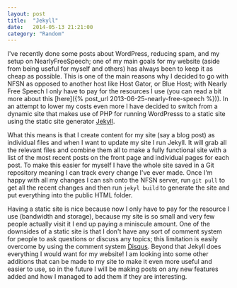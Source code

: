 ```yaml
---
layout: post
title:  "Jekyll"
date:   2014-05-13 21:21:00
category: "Random"
---
```


I've recently done some posts about WordPress, reducing spam, and my setup on NearlyFreeSpeech; one of my main goals for my website (aside from being useful for myself and others) has always been to keep it as cheap as possible. This is one of the main reasons why I decided to go with NFSN as opposed to another host like Host Gator, or Blue Host; with Nearly Free Speech I only have to pay for the resources I use (you can read a bit more about this [here]({% post_url 2013-06-25-nearly-free-speech %})). In an attempt to lower my costs even more I have decided to switch from a dynamic site that makes use of PHP for running WordPresss to a static site using the static site generator [Jekyll](http://jekyllrb.com/).

<!--more-->

What this means is that I create content for my site (say a blog post) as individual files and when I want to update my site I run Jekyll. It will grab all the relevant files and combine them all to make a fully functional site with a list of the most recent posts on the front page and individual pages for each post. To make this easier for myself I have the whole site saved in a Git repository meaning I can track every change I've ever made. Once I'm happy with all my changes I can ssh onto the NFSN server, run `git pull` to get all the recent changes and then run `jekyl build` to generate the site and put everything into the public HTML folder.

Having a static site is nice because now I only have to pay for the resource I use (bandwidth and storage), because my site is so small and very few people actually visit it I end up paying a miniscule amount. One of the downsides of a static site is that I don't have any sort of comment system for people to ask questions or discuss any topics; this limitation is easily overcome by using the comment system [Disqus](http://disqus.com/). Beyond that Jekyll does everything I would want for my website! I am looking into some other additions that can be made to my site to make it even more useful and easier to use, so in the future I will be making posts on any new features added and how I managed to add them if they are interesting.
